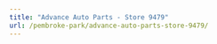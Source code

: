 ```yaml
---
title: "Advance Auto Parts - Store 9479"
url: /pembroke-park/advance-auto-parts-store-9479/
---
```

